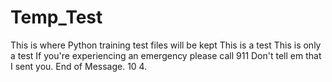 # Temp_Test
This is where Python training test files will be kept
This is a test
This is only a test
If you're experiencing an emergency please call 911
Don't tell em that I sent you.
End of Message.
10 4.
